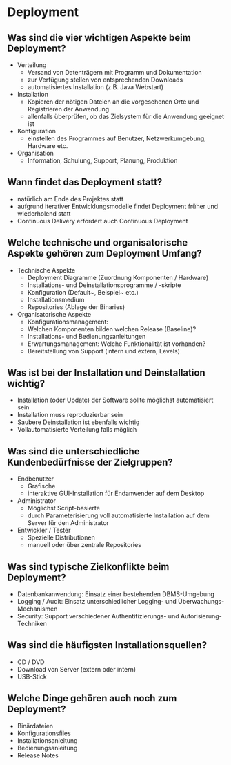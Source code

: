 # Deployment

## Was sind die vier wichtigen Aspekte beim Deployment?
* Verteilung
    * Versand von Datenträgern mit Programm und Dokumentation
    * zur Verfügung stellen von entsprechenden Downloads
    * automatisiertes Installation (z.B. Java Webstart)
* Installation
    * Kopieren der nötigen Dateien an die vorgesehenen Orte und Registrieren der Anwendung
    * allenfalls überprüfen, ob das Zielsystem für die Anwendung geeignet ist
* Konfiguration
    * einstellen des Programmes auf Benutzer, Netzwerkumgebung, Hardware etc.
* Organisation
    * Information, Schulung, Support, Planung, Produktion

## Wann findet das Deployment statt?
* natürlich am Ende des Projektes statt
* aufgrund iterativer Entwicklungsmodelle findet Deployment früher und wiederholend statt
* Continuous Delivery erfordert auch Continuous Deployment

## Welche technische und organisatorische Aspekte gehören zum Deployment Umfang?
* Technische Aspekte
    * Deployment Diagramme (Zuordnung Komponenten / Hardware)
    * Installations- und Deinstallationsprogramme / -skripte
    * Konfiguration (Default~, Beispiel~ etc.)
    * Installationsmedium
    * Repositories (Ablage der Binaries)
* Organisatorische Aspekte
    * Konfigurationsmanagement:
    * Welchen Komponenten bilden welchen Release (Baseline)?
    * Installations- und Bedienungsanleitungen
    * Erwartungsmanagement: Welche Funktionalität ist vorhanden?
    * Bereitstellung von Support (intern und extern, Levels)

## Was ist bei der Installation und Deinstallation wichtig?
* Installation (oder Update) der Software sollte möglichst automatisiert sein
* Installation muss reproduzierbar sein
* Saubere Deinstallation ist ebenfalls wichtig
* Vollautomatisierte Verteilung falls möglich

## Was sind die unterschiedliche Kundenbedürfnisse der Zielgruppen?
* Endbenutzer
    * Grafische
    * interaktive GUI-Installation für Endanwender auf dem Desktop
* Administrator
    * Möglichst Script-basierte
    * durch Parameterisierung voll automatisierte Installation auf dem Server für den Administrator
* Entwickler / Tester
    * Spezielle Distributionen
    * manuell oder über zentrale Repositories

## Was sind typische Zielkonflikte beim Deployment?
* Datenbankanwendung: Einsatz einer bestehenden DBMS-Umgebung
* Logging / Audit: Einsatz unterschiedlicher Logging- und Überwachungs-Mechanismen
* Security: Support verschiedener Authentifizierungs- und Autorisierung-Techniken

## Was sind die häufigsten Installationsquellen?
* CD / DVD
* Download von Server (extern oder intern)
* USB-Stick

## Welche Dinge gehören auch noch zum Deployment?
* Binärdateien
* Konfigurationsfiles
* Installationsanleitung
* Bedienungsanleitung
* Release Notes

